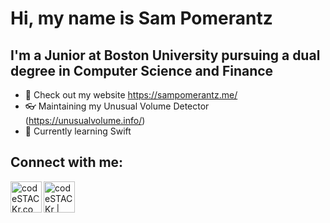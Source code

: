 # Hi, my name is Sam Pomerantz

## I'm a Junior at Boston University pursuing a dual degree in Computer Science and Finance

- 🥝 Check out my website https://sampomerantz.me/
- 👓 Maintaining my Unusual Volume Detector (https://unusualvolume.info/)
- 🌱 Currently learning Swift

## Connect with me:

[<img align="left" alt="codeSTACKr.com" width="50px" src="https://www.pinclipart.com/picdir/big/98-989061_svg-link-clip-art-royalty-free-download-link.png" />][website]
[<img align="left" alt="codeSTACKr | LinkedIn" width="50px" src="https://image.pngaaa.com/708/1947708-small.png" />][linkedin]

<br>

[website]: https://sampomerantz.me/
[linkedin]: https://www.linkedin.com/in/pomerantzsam/

